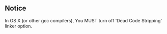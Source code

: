 ## Notice

In OS X (or other gcc compilers), You MUST turn off 'Dead Code Stripping' linker option.

